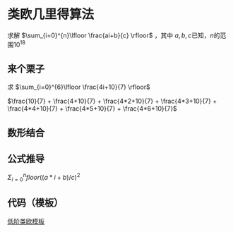 # 类欧几里得算法

求解 $\sum_{i=0}^{n}\lfloor \frac{ai+b}{c} \rfloor$ ，其中 $a,b,c$已知，$n$的范围$10^{18}$



## 来个栗子



求 $\sum_{i=0}^{6}\lfloor \frac{4i+10}{7} \rfloor$

$\frac{10}{7} + \frac{4+10}{7} + \frac{4*2+10}{7} + \frac{4*3+10}{7} + \frac{4*4+10}{7} + \frac{4*5+10}{7} + \frac{4*6+10}{7}$

## 数形结合



## 公式推导

$\Sigma_{i=0}^{n} floor((a*i+b)/c)^2$



## 代码（模板）



[低阶类欧模板](https://github.com/dengtesla/acm/blob/master/acm模板/类欧几里得.cpp)